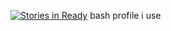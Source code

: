 [![Stories in Ready](https://badge.waffle.io/arbitrarily/bash_profile.png?label=ready&title=Ready)](https://waffle.io/arbitrarily/bash_profile)
bash profile i use
